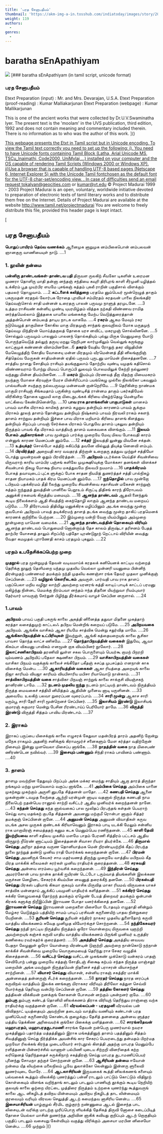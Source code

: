 ```yaml
---
title: 'பரத சேனாபதீயம்'
thumbnail: 'https://akm-img-a-in.tosshub.com/indiatoday/images/story/201911/saffron-770x433.jpeg?NbdQ1v2j67d5MD8B8kZ1Vck7M6rseCRO'
weight: 119
authors:
  - 
genres:
  - 
---
```


# baratha sEnApathiyam

![](https://www.projectmadurai.org/projectmadurai/pmdr0.gif)  [### baratha sEnApathiyam
(in tamil script, unicode format)

### பரத சேனாபதீயம்
Etext Preparation (input) : Mr. and Mrs. Devarajan, U.S.A.
Etext Preparation (proof-reading) : Kumar Malliakarjunan
Etext Preparation (webpage) : Kumar Mallikarjunan

This is one of the ancient works that were collected by Dr.U.V.Swaminatha Iyer. The present text is the 'moolam' in the UVS publication, third edition, 1992 and does not contain meaning and commentary included therein. There is no information as to who was the author of this work.
]()

[This webpage presents the Etxt in Tamil script but in Unicode encoding.
To view the Tamil text correctly you need to set up the following:
i). You need to have Unicode fonts containing Tamil Block (Latha,
Arial Unicode MS, TSCu_Inaimathi, Code2000, UniMylai,...) installed on your computer
and the OS capable of rendering Tamil Scripts (Windows 2000 or Windows XP).
ii)Use a browser that is capable of handling UTF-8 based pages
(Netscape 6, Internet Explorer 5) with the Unicode Tamil fontchosen as the default font for the UTF-8 char-set/encoding view.
. In case of difficulties send an email request to]()[kalyan@geocities.com](mailto:kalyan@geocities.com) or [kumar@vt.edu](mailto:kumar@vt.edu)
© Project Madurai 1999 - 2003
Project Madurai is an open, voluntary, worldwide initiative devoted to preparation of electronic texts of tamil literary works and to distribute them free on the Internet. Details of Project Madurai are available at the website http://www.tamil.net/projectmadurai
You are welcome to freely distribute this file, provided this header page is kept intact.
[]()

[
## பரத சேனாபதீயம்

**பொதுப் பாயிரம்**
**தெய்வ வணக்கம்**
ஆனைமுக னாறுமுக னம்பிகைபொன் னம்பலவன்
ஞானகுரு வாணியையுள் நாடு. ....1

### 1. நூலின் தன்மை

**பன்னிரு தாண்டவங்கள்-தாண்டவ பதி**
திருவள ருலகிற் சீவகோ டிகளின்
உரைமன முணரா தொளிரு மாதி
தன்னா னந்தஞ் சந்தியை கவுரி
திரிபுரங் காளி சீர்முனி யழித்தல்
உக்கிரம் பூத முயர்பிர ளயமே
புசங்கஞ் சுத்தம் புகலீ ராறின்
பகுதிசால் விளக்கும் பதமலர் தொழுவாம். ....2
**கட்டளைக் கலித்துறை**
பரதமெ னும்பெயர் மூன்றெழுத் தாகும் பகருமதன்
சரதநல் லோர்பக ரோதை புரவியச் சம்மிரதம்
சுரதவன் பாலை நிலங்கதிர் தெய்வஞ்சொல் சாதி மன்னன்
உரைதரு பாலன் பருவமு நாளுத் தரமுடனே. ....3
உத்தம ராசிவண் கன்னியு முண்டி யுயரமிழ்தம்
வித்தக நற்கதி விண்ணவ ராமித னர்த்தமெல்லாம்
இத்தகை யாமலை மங்கைக்கு மேற்ப வெடுத்துரைத்தான்
அத்தன்பொன் னம்பலத் தாடிய நாடக வாகமே. ....4
**ரகரம்**
ஆகம மேவும் ரகர நடுவெழுத் தாகுமிசை
கோகில மாகு மிரதமுஞ் சாந்தங் குலவுநிலம்
மோக மருதமுந் தெய்வமு மிந்திரன் மொய்த்தகுலத்
தோகை யரச னவிட்ட மகரமுஞ் சொல்லினனே. ....5
சொல்லும் பருவமும் பாலனும் பாலனந் தொல்கதியும்
புல்லு மிருக மெனுமுறை யோடு பொருந்தவெடுத்
தல்லுந் தருவு மறலு நெறிபுன லார்முகிலும்
வெல்லுங் கருங்குழ லாட்குமுக் கண்ணன் விளம்பினனே...6
**தகரம்**
வேதிய ரோதுந் தகர விறுதியின் மேலெழுத்திற்
கோதிய வோசையு மன்ன மிரதமும் வீரமென்னத்
தீதி னிலங்குறிஞ் சித்தெய்வ மேருகன் சாதிமன்னன்
ஏதில் பருவம் புருடனு மாமென் றிசைத்தனனே. ....7
சாத்திய நாளது சோதியும் ராசியும் தயங்குதுலாம்
தோற்றிய வுண்டி யமுதங் கதிசொல் விண்ணவராம்
போற்று மிமயப் பொருப்பி லுலவும் பொலமயிலுக்
கேற்றி நல்லுணர் வந்தனு மின்ன தியம்பினனே. ....8
**மகரம்**
இயம்பும் பிரணவத் தீறா யிதற்கு மியைமகரம்
நயந்தரு மோசை கிரவுஞ்ச மேரச மின்சிரிப்பாம்
பயங்கெழு முல்லை நிலங்கோ பகவனும் பால்வசியன்
சயந்தரு நல்லபருவமு மன்னவன் றான்றெரியே. ....9
தெரிகின்ற நாண்மக மாகுமி ராசியுஞ் சிங்கமதாம்
பருகின்ற வுண்டிசித் ரான்னம தாகும் பகர்கதிமேல்
விரிகின்ற தோகை யுறுமயி லாகு மிடைநுடங்கக்
கிரியை யிகழ்ந்தெழு மென்முலை யாட்கிவை கேண்மினென்றே. ....10
**பாவ ராக தாளங்களின் பாகுபாடுகள்**
மானசம் பாவம் வாசிக மிராசும்
காயிகந் தாளம் கழறுவ தன்றியும்
காரணம் பாவம் சூக்கும மிராசும்
தூலந் தாளம் தோன்றுவ தன்றியும்
நிஷ்களம் பாவம் நிரவலி ராகம்
சகளந் தாளம் சாற்றுவ தன்றியும்
இச்சை பாவ மிராசு மறியாம்
கிரியை தாளங் கிளத்துவ தன்றியும்
சிறப்பும் பாவஞ் சேர்க்கை யிராகம்
பொதுவே தாளம் புகலுவ தன்றியும்
நிருத்தம் பாவங் கீத மிராகம்
வாத்தியந் தாளம் வகைவகை விளங்கும். ....11
**இலயம் போகம் அதிகாரங்கள்**
பாவ மூன்றும் பார்க்கு முறையே
மேவு மிலய போகவதி காரம்
என்னுங் காரண மெனப்பன் னும்மே. ....12
**சக்தர்**
இலயத்தி லுன்னு மிவனே சக்தன். ....13
**உத்யுக்தர்**
சொல்போ கத்திற் சுகிப்பித் தவனே
வில்லுத் தியுக்த னெனவி ளம்பும். ....14
**பிரவிர்த்தர்**
அறையதி கார வவதரத் திற்றான்
உறைதரு தத்துவ முற்றுச் சத்தியோ
டொத்து முயன்றவன் ஓதும் பிரவிர்த்தன். ....15
**அபிநயம்**
படர்க்கை யெய்திச் சிவன்சிவை யிருவராற்
காரிய மாம்பிர பஞ்சங் களிலே
முமுக்ஷூவுக்கு மோக்கசா தனங்கள்
விளக்கச் சிவன்பால் நிகழு மோக்ஷ
நியாய மகத்துவமே நிலவபி நயமாம் ....16
**பாதக்கிரமம்**
போகத் தவாவுடைப் புட்க ளுக்குப்
போக சாதன நியமித் துணர்த்தச்
சத்தி பால்நிகழ் சாதன நியாமகம்
பாதக் கிரம மெனப்பன் னும்மே. ....17
**ஐந்தொழில்**
பாவ மூன்றோ டபிநயம் பதக்கிரமம்
தீதி லைந்து முறையே சிவன்சிவை
சதாசிவன் மகேசன் சாற்றுஞ் சுத்தம்
ஐந்துதத் துவத்தின் பானிலை பெறூஉம்
சிருட்டி திதிசங் காரந் திரோபவம்
அனுக்கி ரகமைங் கிருத்திய மமையும். ....18
**ஆனந்த தாண்டவம்**
ஆதலி னைந்துங் கூடிய நிலைக்களம்
ஆதி சிவத்திற் கைந்தொழி லாகும்
ஆனந்த தாண்டவ மறையப் படுமே. ....19
திரோபவம் திதியிலு மனுக்கிரக மழிப்பினும்
அடங்க வைந்து மூன்றா குவபோல்
அபிநயம் பாவத் தடிக்கிரமந் தாளத்
தடங்க வைந்து மூன்ற தாகிப்
பரதமெனக் காரணக் குறிநிலை பெற்றன. ....20
இம்முறை யன்றி வேறா யியம்பினும்
அம்முறை நூன்முறை யாமென வமைக்க. ....21
**ஆனந்த தாண்டவத்தின் தொகையும் விரியும்**
ஆனந்த தாண்டவம் பொதுமையி னொன்றாய்த்
தேச காலம் திருஷ்டா தரிசனம்
பேதத் தாற்பிர யோசனத் தாலும்
சிறப்பிற் பத்தோ டிரண்டுநூற் றெட்டாய்
விரியின் வைத்து வேதா கமமுதல்
புராணேதி காசம் பரதமும் புகலும். ....22

### **பரதம் உபதேசிக்கப்பெற்ற முறை**

**முதநூல்**
பரத மூன்றுமுத் தேவன் வடிவமாய்க்
கரதலக் கனியெனக் காட்டிய வற்றைத்
தெரிக்கு நூலுந் தௌிமறை யந்தமு
முதலிய வெல்லா முன்னரி யயனுமை
பின்னிந் திரன்முதற் பண்ணவர் தமக்கும்
நந்தி முதலிய கணஞ்சா ரங்க
தேவர் முதலா முனிக்குஞ் செப்பினன். ....23
**வழிநூல்**
**கௌரீகடகம்**
அவருள்.
பார்வதி பாவ ராக தாளப்
பகுப்பெலா மறிய வழிநூ லாற்றி
அவற்றை யரனரங் கத்தி லாடிப்
பாடிக் காட்டப் பரமனு மகிழ்ந்து
நின்னட மெமக்கு நிரம்பவா னந்தம்
ஈந்த திதனை யியற்றுவா ரியம்புவார்
தேர்வார் யாவருஞ் சேர்துன் பிழிந்து
தீர்க்கமாய் வாழச் செப்பின னருளால். ....24

### 1.பாவம்

**அபிநயம்**
பாவப் பகுதி பகருங் காலை
அகத்தி னினைத்த ததுவா மிதனை
முகத்தாற் கரத்தா லசைத்துமுற் காட்டலஃ
தபிநய மென்றிங் கறையப் படுமே. ....25
**அபிநயவகை**
அபிநயம்.
ஆங்கிக வாசிகம் ஆகா ரியமே
சாத்விக மென்று சதுர்வித மாமே. ....26
**ஆங்கிகாபிநயத்தின் உட்பிரிவுகள்**
இவற்றுள்,
ஆங்கி கத்தையறையுங் காலை
சூசிகா பாவசா தொந்த லாட்ச ணிகமே. ....27
**தொந்தாபிநயத்தின் வகைகள்**
இதுவே,
ஆவா கிகம்பா விகமனு பாவிகம்
எனமூன் றாக வியம்பினர் நூலோர். ....28
**இலாட்சணிகாபிநயம்**
தரணிவி லுள்ள சகல பொருளையும்
பெயர்கூ றாமற் பிறரறி யும்வணம்
அபிநயிப் பதேலா க்ஷணிகா பிநயம். ....29
**வாசிகாபிநயத்தின் வகைகள்**
வாசிகா பிநயம் வகுக்குங் காலைச்
சங்கீதோ பகீதஞ் சுசப்த முபசப்தம்
எனநான் காக விசைக்கு மென்ப. ....30
**ஆகாரியத்தின் வகைகள்**
ஆகா ரியத்தை அறையுங் காலை
நிஜா காரியம் வியஜா காரியம்
வியபிசாரிய மபிசா ரியாவொடு நான்காம். ....31
**சாத்விகாபிநயத்தின் வகை**
சாத்விகா பிநயஞ் சாற்றுங் காலை
சாக்குசி வியஞ்சகந் தானிரண் டாமே. ....32
**நடனம் முதலிய ஐந்து**
நடனம் நாட்டியந் தாண்டவம் நிருத்தியம்
நிருத்த மைவகைச் சத்தியி னிமித்தம்
ஆதியின் முனைவ னாடி யருளினன். ....33
அவையே.
உலகிற் பலவா றுரைப்பன வுரைப்பாம். ....34
**சாரி மூன்று**
ஆகாச சாரி யரும்பூ சாரி
தேரி சாரி மூன்றெனச் செப்பினர். ....35
**இலாசியம் இரண்டு**
இலாசியங் குமாரஞ் சுகுமார மென்று
பேசின ரிரண்டாய்ப் பெரியோர் தாமே. ....36
**விருத்தி இரண்டு**
விருத்தி சித்தம் பாவிய மிரண்டாம். ....37

### 2. இராகம்

இராகப் பருப்பை யிசைக்குங் காலை
எழுசரக் கேதுவா மதன்பிரத் தாரம்
அதனிற் றோன்று மநேக ராகமும்
அதனிற் சனிக்குங் கிராமமூர்ச் சனைகளும்
மேள கர்த்தா வதிற்றோன் றிசையும்
இன்னு முளவெலா மிசைப்ப னாங்கே. ....38
**நாதத்தின் வகை**
நாத மிசைபண் ணிரண்டென நவில்வர். ....39
**இசையும் பண்ணும்**
சிந்தி ராகம் பாவினம் பண்ணாம். ....40

### 3. தாளம்

தாளமு மவற்றின தேதுவும் பிறப்பும்
அங்க மக்கர மைந்து சாதியும்
ஆறா தாரத் திருந்தா றங்கமும்
மற்று முளவெலாம் வகுப்ப னாங்கே. ....41
**அம்பிகை செய்தது**
அம்பிகை யானை முகற்கறு முகற்கும்
அருளி னுபதே சித்தனன் மாதோ. ....42
**கணபதி செய்தது**
ஆனை முகன்றாண் டவமுத லைந்தை
ஆற்றி யரன்முன் னாடிய வதனால்
நிருத்த கணபதி நாம நிலைபெற்
றதன்பெய ரானூல் சாற்றி வசிட்டர்
ஆதிய முனிவர்க் கறைந்தனன் நானே. ....43
**கந்தன் செய்தது**
கந்த னால்வகைப் பால மூலிதப்
பிரபந்தங் கள்தன் பெயராற் செய்து
வாயு மதங்கற் குபதே சித்தனன்
அவனனு மற்குமீ ரொன்பா னாகும்
சித்தர் தமக்குஞ் செப்பினன் றானே. ....44
**அனுமன் செய்தது**
அனுமன் விவாதிகள் கருவ மடங்க
அசல முருகக் குண்டகக் கிரியாவெனும்
இராகம் பாடி யடக்கி மேலும்
சன்னிய ராக மாறாயிரஞ் சமைத்ததற்
கனும கடக மெனும்பெய ரணிந்தனன். ....45
**காளி தேவி இயற்றியவை**
காளி சதிலய முகசிம் மளமே
பாதம் பேரணி சித்திரம் பட்டசம்
ஆதிய விருநூற் றீரெண் ணாட்டியம்
இசைத்தனன் சிவாசா ரியரா தியர்க்கே. ....46
**திருமால் செய்தது**
அரிநா தத்தை வருண தொனியாத்மக
மென் றிரண்டியற்றிக் கீதப் பிரபந்த
நூலை நூற்றுத் தண்டு முனிவ
ராதி யோர்க்கங் கறைந்தனன் றானே. ....47
**பிரமன் செய்தது**
அயனிருக் கேயசுர் சாம மதர்வணத்
திருந்து முறையே வாத்திய மபிநயம்
கீத மிரத மாக்கிக் கலைமகள்
சுரர்கள் முனிவ ராதியர்க் குரைத்தனன். ....48
**சரசுவதி செய்தது**
அன்னவ ளரம்பை யூர்வசிக் கறைந்தனன். ....49
**இந்திரன் செய்தது**
அமரர்கோன் பாவ நான்க தாக்கி
ஐயிரண் டெட்டோ டரும்வாத் தியங்களின்
இலக்கண மருச்சுன னெழினட சேகரர்க்
கியம்பின னவனுத் தரைக்கீந் தனனே. ....50
**பிரகஸ்பதி செய்தது**
பிரகஸ் பதியாங் கிகமா றாகவும்
வாசிக மிருவித மாகா ரியமவ்
விருவகை யாகச் சாத்விக மன்னதாய்
ஆக்கிப் பவமுனி யாதியர்க் களித்தனன். ....51
**சுக்கிரர் செய்தது**
சுக்கிர னெழுவகைத் தோற்றந் தமக்கும்
ஏழெண் டேயத் திறைவர் தமக்கும்
ஒன்பான் கிரகங் களுக்கு நிறீஇப்பின்
இராவண போதா யனர்க்கிசைத் தனனே. ....52
**இராவணன் செய்தது**
இராவணன் மறைகளை யிசையோ டோதவும்
எழுதாதி னின்றும் மேழ்சுர மெடுத்தும்
பத்தியிற் சாமம் பாடிப் பரசிவன்
கருணையிற் பாதல நின்றுகரை யேறினன். ....53
**சூரியன் செய்தது**
சூரியன் சந்திரர் நாகசுர முதலிய
துளைதோற் கருவி வாத்திய விலக்கணம்
சுவேத முனிமுத லியோர்க்குச் சொற்றனன். ....54
**நந்திகேசுவரர் செய்தது**
நந்தி நாட்டிய நிருத்திய நிருத்தம்
ஒரோ வொன்றையு மிருவகை யுஞற்றி
அவற்றையுங் கஞ்சக் கருவி யாதிய
வாத்திய விலக்கணம் பிருங்கி முனிவர்
உருத்திர கணிகைய ரவர்சுதர்க் குரைத்தனர். ....55
**அகத்தியர் செய்தது**
அகத்திய னவயவ பேதநா லேழனுள்
ஒரோ வொன்றை யிரண்டின் டுஞற்றி
அவற்றை நான்கொடு நந்நான் காக்கிச்
சிவன்சிவை முறையே வொருமையைத் தெரிந்து
ராச சேகர வழுதிக் கிசைத்தனன். ....56
**வசிட்டர் செய்தது**
வசிட்டன் முகங்கண் முக்கொடு வன்கரம்
பாதஞ் செவிபோற் பன்னு முறையே
சத்தஞ் சோதிடஞ் சிக்ஷை கற்பம்
சந்தசு நிருத்த மாஞ்சதுர் மறையின்
அங்க மவற்றுள் நிருத்தமென் றிதனைச்
சத்தி பராசரன் வியாசற்குச் சாற்றினன். ....57
**வியாசர் செய்தது**
வியாசன்,
சன்னிய ராகஞ் சகத்திர மாக்கி
அன்னதைத் தன்னருஞ் சீடர்க் கறைந்தனன். ....58
**நாரதர் செய்தது**
நாரத னரப்புக் கருவிநல் வாத்தியம்
இலக்க ணங்களு மிராகசுர விரிவும்
திரிலோ கத்துள செவ்வி யோர்க்குத்
தெரிவுற வன்பிற் செப்பினன் றானே. ....59
**தத்தில கோகளர் செய்தது**
தத்திலன் விக்கிமன் றனக்குங் கோகளன்
போசமன் னற்கும் புகன்றனர் றாமே. ....60
**தும்புரு**
தும்புரு கண்டத் தொனியி னிலக்கணம்
திராக விரிவுந் தெரிந்துய ராஞ்ஞை
வற்க ராதியர்க்கு வகுத்தனன் றானே. ....61
**வீரவல்லப்பன் - பரதமுனி**
வீரவல்ல பன் விவிதநாட் டியத்தையும்
அவற்றின தடைவும் வாத்திய வணியும்
கண்டான் பரத முனிப்பெயர் கருணையிற்
கொண்டங் குழைக்குப தேசித் தனனதை
அன்னவ ளுத்தர மத்திய தெக்கிண
அரிவையர்க் குங்கோ பிகைக்கு மளித்தனன். ....62
**சாரங்கதேவன் மஹாபரதம், மஹாபரதசூடாமணி**
சாரங்க தேவன் றன்பெரு முணர்வால்
நவரச முகத்தினும் பதார்த்த மத்தத்தினும்
இராக மங்கத்தினுந் தாளம் பதத்தினும்
சித்தம் சிவத்தினுஞ் செய்து நிர்த்திக்க
அவன்சிங் கார சேகரப் பெயரடைந்து
தன்மதம் பிறர்மத முறவோ ரிலக்கங்
கிரந்த முடையவோர் சார்புநூல் கிளத்தி
அதற்கு மாபரத மெனும்பே ரளித்தனன்
பின்னர்ச்சில் வாணாள் பல்பிணி யுடைய
சிற்றறி வினரிதைக் கற்ற லரிதெனத்
தெரிந்ததைச் சுருக்கிநாற் சகத்திரஞ் செய்து
மாபரத சூடாமணிப்பெயர் புனைந்து
சோமநா தற்குச் சொற்றனன் றானே. ....63
**ஆசிரியன் தன்மை**
ஈவோன் றன்மை யீத லியற்கை
மலைநிலம் பூவே துலாக்கோ லென்னும்
இன்னரு ளுலைவி லுணர்வுடை யோரே. ....64
**ஆடலாசிரியன்**
இருவகைக் கூத்தி னிலக்கணங் களையும்
பல்வகைக் கூத்தும் விலக்கிற் புணர்த்துப்
பன்னீ ராடலும் பாட்டும் கொட்டும்
விதிநூற் கொள்கையும் விளங்க வறிந்தாங்
காடலும் பாடலும் பாணியுந் தூக்கும்
கூடிய நெறியிற் குலவுங் காலை
ஒற்றை யிரட்டை முத்திரை நிருத்தம்
உற்றகை யுணர்ந்து கூத்துவருங் காலை
ஆட னிகழிடத் தவிநய மின்மையும்
அவிநய நிகழிடத் தாட லின்மையும்
குரவையும் வரியும் விரவல செலுத்தி
ஆடற் கமைந்தவ னாசிரிய னென்ப. ....65
**இசையாசிரியன்**
யாழ்குழல் சீர்மிட றாழ்குரற் றண்ணுமை
ஆடல் இசைந்த பாட லிசையுடன்
வரிக்கு மாடற்கு முரிப்பொரு ளியக்கித்
தேசிகத் திருவி னோசை கடைப்பிடித்
தோசை யெல்லா மாசின் றுணர்ந்த
அறிவின னாகிக் கவியது குறிப்பும்
ஆடற் றொகுதியும் பகுதிப் பாடலும்
வசையறு கேள்வியும் வகுத்து விரிக்கும்
அசையா மரபின னிசையோ னென்ப. ....66
முற்றும்
]()